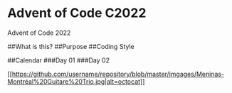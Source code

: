 # Advent of Code C2022
 Advent of Code 2022
 
 ##What is this?
 ##Purpose
 ##Coding Style
 
 ##Calendar
 ###Day 01
 ###Day 02
 
 
 
 [[https://github.com/username/repository/blob/master/imgages/Meninas-Montréal%20Guitare%20Trio.jpg|alt=octocat]]
